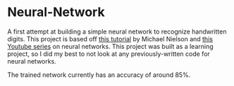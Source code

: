 # Neural-Network

A first attempt at building a simple neural network to recognize handwritten digits. This project is based off [this tutorial](http://neuralnetworksanddeeplearning.com/) by Michael 
Nielson and [this Youtube series](https://youtu.be/aircAruvnKk) on neural networks.
This project was built as a learning project, so I did my best to not look at any previously-written code for neural networks. 

The trained network currently has an accuracy of around 85%. 
